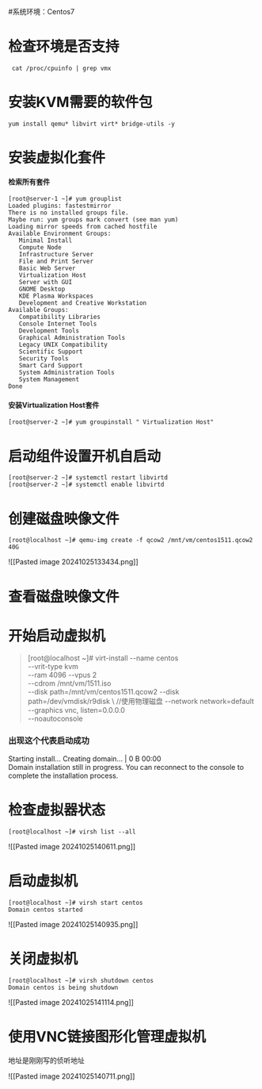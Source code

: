 #系统环境：Centos7 

# 检查环境是否支持

	 cat /proc/cpuinfo | grep vmx

# 安装KVM需要的软件包

	yum install qemu* libvirt virt* bridge-utils -y

# 安装虚拟化套件

#### 检索所有套件
	[root@server-1 ~]# yum grouplist
	Loaded plugins: fastestmirror
	There is no installed groups file.
	Maybe run: yum groups mark convert (see man yum)
	Loading mirror speeds from cached hostfile
	Available Environment Groups:
	   Minimal Install
	   Compute Node
	   Infrastructure Server
	   File and Print Server
	   Basic Web Server
	   Virtualization Host
	   Server with GUI
	   GNOME Desktop
	   KDE Plasma Workspaces
	   Development and Creative Workstation
	Available Groups:
	   Compatibility Libraries
	   Console Internet Tools
	   Development Tools
	   Graphical Administration Tools
	   Legacy UNIX Compatibility
	   Scientific Support
	   Security Tools
	   Smart Card Support
	   System Administration Tools
	   System Management
	Done
#### 安装Virtualization Host套件

	[root@server-2 ~]# yum groupinstall " Virtualization Host"
# 启动组件设置开机自启动

	[root@server-2 ~]# systemctl restart libvirtd
	[root@server-2 ~]# systemctl enable libvirtd

# 创建磁盘映像文件
	[root@localhost ~]# qemu-img create -f qcow2 /mnt/vm/centos1511.qcow2 40G

![[Pasted image 20241025133434.png]]
# 查看磁盘映像文件



# 开始启动虚拟机
>[root@localhost ~]# virt-install --name centos \
> --vrit-type kvm \
> --ram 4096 
> --vpus 2\
> --cdrom /mnt/vm/1511.iso \
> --disk path=/mnt/vm/centos1511.qcow2 
>  --disk path=/dev/vmdisk/r9disk \                       //使用物理磁盘
> --network network=default \
> --graphics vnc, listen=0.0.0.0 \
> --noautoconsole

### 出现这个代表启动成功
Starting install...
Creating domain...                                       |    0 B     00:00     
Domain installation still in progress. You can reconnect to 
the console to complete the installation process.

# 检查虚拟器状态

	[root@localhost ~]# virsh list --all

![[Pasted image 20241025140611.png]]

# 启动虚拟机

	[root@localhost ~]# virsh start centos
	Domain centos started

![[Pasted image 20241025140935.png]]

# 关闭虚拟机

	[root@localhost ~]# virsh shutdown centos
	Domain centos is being shutdown

![[Pasted image 20241025141114.png]]

# 使用VNC链接图形化管理虚拟机
地址是刚刚写的侦听地址

![[Pasted image 20241025140711.png]]


